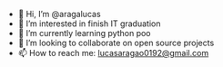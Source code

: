 - 👋 Hi, I’m @aragalucas
- 👀 I’m interested in finish IT graduation
- 🌱 I’m currently learning python poo
- 💞️ I’m looking to collaborate on open source projects
- 📫 How to reach me: lucasaragao0192@gmail.com
<!---
aragalucas/aragalucas is a ✨ special ✨ repository because its `README.md` (this file) appears on your GitHub profile.
You can click the Preview link to take a look at your changes.
--->
